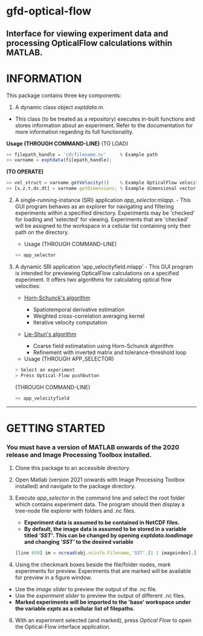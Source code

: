 # gfd-optical-flow
Interface for viewing experiment data and processing OpticalFlow calculations within MATLAB.
---
# INFORMATION
This package contains three key components:
  1. A dynamic class object *exptdata.m*.
  - This class (to be treated as a repository) executes in-built functions and stores 
      information about an experiment. Refer to the documentation for more information
      regarding its full functionality.
      
   **Usage (THROUGH COMMAND-LINE)**
   (TO LOAD)
   ```javascript
   >> filepath_handle = 'cd\filename.nc'     % Example path
   >> varname = exptdata(filepath_handle);
   ```
    
   **(TO OPERATE)**
   ```javascript
   >> vel_struct = varname.getVelocity(1)    % Example OpticalFlow velocity calculation.
   >> [x,z,t,ds,dt] = varname.getDimensions; % Example dimensional vector output
   ```
      
  2. A single-running-instance (SRI) application *app_selector.mlapp*.
    - This GUI program behaves as an explorer for navigating and filtering experiments within
      a specified directory. Experiments may be 'checked' for loading and 'selected' for 
      viewing. 
      Experiments that are 'checked' will be assigned to the workspace in a cellular list
      containing only their path on the directory.
      
      - Usage (THROUGH COMMAND-LINE)
      ```javascript 
      >> app_selector
      ```
      
      
    
  3. A dynamic SRI application 'app_velocityfield.mlapp'
    - This GUI program is intended for previewing OpticalFlow calculations on a specified 
      experiment. It offers two algorithms for calculating optical flow velocities:
      
      +  [Horn-Schunck's algorithm](https://doi.org/10.1016/0004-3702(81)90024-2)
         - Spatiotemporal derivative estimation
         - Weighted cross-correlation averaging kernel
         - Iterative velocity computation

      +  [Lie-Shun's algorithm](https://doi.org/10.1017/S0022112008003273)
            - Coarse field estimatation using Horn-Schunck algorithm
            - Refinement with inverted matrix and tolerance-threshold loop 
      
      
      - Usage (THROUGH APP_SELECTOR)
      ```javascript
      > Select an experiment
      > Press Optical-Flow pushbutton
      ```
      
      (THROUGH COMMAND-LINE)
      ```javascript
      >> app_velocityfield
      ```
---
# GETTING STARTED
### **You must have a version of MATLAB onwards of the 2020 release and Image Processing Toolbox installed.**

1. Clone this package to an accessible directory.
3. Open Matlab (version 2021 onwards with Image Processing Toolbox installed) and navigate to the package directory.
4. Execute _app_selector_ in the command line and select the root folder which contains experiment data. The program should then display a tree-node file explorer with folders and .nc files.

    - **Experiment data is assumed to be contained in NetCDF files.**
    - **By default, the image data is assumed to be stored in a variable titled _'SST'_. This can be changed by opening _exptdata.loadImage_ and changing _'SST'_ to the desired variable**
    ```javascript
    [line 659] im = ncread(obj.ncinfo.Filename,'SST',[1 1 imageindex],[Inf Inf 1]);
    ```
5. Using the checkmark boxes beside the file/folder nodes, _mark_ experiments for preview. Experiments that are marked will be available for preview in a figure window.
  - Use the _image slider_ to preview the output of the .nc file.
  - Use the _experiment slider_ to preview the output of different .nc files.
  - **Marked experiments will be imported to the 'base' workspace under the variable _expts_ as a cellular list of filepaths.**
6. With an experiment selected (and marked), press _Optical Flow_ to open the Optical-Flow interface application.

